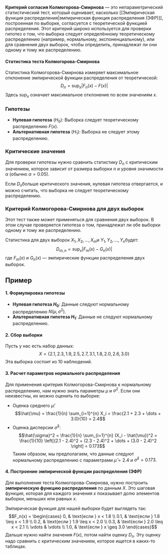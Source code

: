 **Критерий согласия Колмогорова-Смирнова** — это непараметрический статистический тест, который оценивает, насколько [[Эмпирическая функция распределения|эмпирическая функция распределения (ЭФР)]], построенная по выборке, согласуется с теоретической функцией распределения. Этот критерий широко используется для проверки гипотез о том, что выборка следует определённому теоретическому распределению (например, нормальному, экспоненциальному), или для сравнения двух выборок, чтобы определить, принадлежат ли они одному и тому же распределению.
#### Статистика теста Колмогорова-Смирнова

Статистика Колмогорова-Смирнова измеряет максимальное отклонение эмпирической функции распределения от теоретической:$$D_n = \sup_x |F_n(x) - F(x)|$$Здесь $\sup_x$​ означает максимальное отклонение по всем значениям $x$.
### Гипотезы
- **Нулевая гипотеза** ($H_0$​): Выборка следует теоретическому распределению $F(x)$.
- **Альтернативная гипотеза** ($H_1$): Выборка не следует этому распределению.
### Критические значения
Для проверки гипотезы нужно сравнить статистику $D_n$​ с критическим значением, которое зависит от размера выборки $n$ и уровня значимости $\alpha$ (обычно $\alpha = 0.05$).

Если $D_n$​ больше критического значения, нулевая гипотеза отвергается, и можно считать, что выборка не следует теоретическому распределению.
### Критерий Колмогорова-Смирнова для двух выборок

Этот тест также может применяться для сравнения двух выборок. В этом случае проверяется гипотеза о том, принадлежат ли обе выборки одному и тому же распределению.

Статистика для двух выборок $X_1, X_2, \dots, X_m$​ и $Y_1, Y_2, \dots, Y_n$​ будет:$$D_{m,n} = \sup_x |F_m(x) - G_n(x)|$$где $F_m(x)$ и $G_n(x)$ — эмпирические функции распределения двух выборок.
## Пример
#### 1. **Формулировка гипотезы**

- **Нулевая гипотеза $H_0$**: Данные следуют нормальному распределению $N(\mu, \sigma^2)$.
- **Альтернативная гипотеза $H_1$**: Данные не следуют нормальному распределению.

#### 2. **Сбор выборки**

Пусть у нас есть набор данных:$$X = \{2.1, 2.3, 1.9, 2.5, 2.7, 3.1, 1.8, 2.0, 2.6, 3.0\}$$Эта выборка состоит из 10 наблюдений.
#### 3. **Расчет параметров нормального распределения**

Для применения критерия Колмогорова-Смирнова к нормальному распределению, нам нужно знать параметры $\mu$ и $\sigma^2$. Если они неизвестны, их можно оценить по выборке:

- Оценка среднего $\hat{\mu}$:$$\hat{\mu} = \frac{1}{n} \sum_{i=1}^{n} X_i = \frac{2.1 + 2.3 + \dots + 3.0}{10} = 2.4$$
- Оценка дисперсии $\hat{\sigma}^2$:$$\hat{\sigma}^2 = \frac{1}{n} \sum_{i=1}^{n} (X_i - \hat{\mu})^2 = \frac{1}{10} \left[(2.1 - 2.4)^2 + (2.3 - 2.4)^2 + \dots + (3.0 - 2.4)^2 \right] = 0.173$$
Таким образом, мы предполагаем, что данные следуют нормальному распределению с параметрами $\hat{\mu} = 2.4$ и $\hat{\sigma}^2 = 0.173$.
#### 4. **Построение эмпирической функции распределения (ЭФР)**

Для выполнения теста Колмогорова-Смирнова, нужно построить **эмпирическую функцию распределения** по данным $X$. Это шаговая функция, которая для каждого значения $x$ показывает долю элементов выборки, меньших или равных $x$.

Эмпирическая функция для нашей выборки будет выглядеть так:$$F_n(x) = \begin{cases} 0, & \text{если } x < 1.8 \\ 0.1, & \text{если } 1.8 \leq x < 1.9 \\ 0.2, & \text{если } 1.9 \leq x < 2.0 \\ 0.3, & \text{если } 2.0 \leq x < 2.1 \\ \vdots & \vdots \\ 1.0, & \text{если } x \geq 3.0 \end{cases}$$​Дальше нужно найти значения $F(x)$, потом найти оценку $D_n$. Эту оценку надо сравнить с критическим значением, которое ищется в каких-то таблицах.